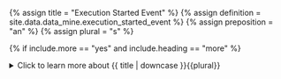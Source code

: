<!--------------------------------------------- TITLE AND DEFINITION starts -->

{% assign title = "Execution Started Event" %}
{% assign definition = site.data.data_mine.execution_started_event %}
{% assign preposition = "an" %}
{% assign plural = "s" %}

<!--------------------------------------------- TITLE AND DEFINITION ends -->

{% if include.more == "yes" and include.heading == "more" %}
<details class='detailsCollapsible'><summary class='nobr'>Click to learn more about {{ title | downcase }}{{plural}}
</summary>
{% endif %}

{% if include.heading != "" and include.heading != "more" %}
{{include.heading}} {{title}}
{% endif %}

{% if include.icon != "no" %} 

{% if include.table == "yes" and include.icon != "no" %}
<table class='definitionTable'><tr><td>
{% endif %}

<img src='images/icons/nodes/png{{include.icon}}/{{ title | downcase | replace: " ", "-" }}.png' />

{% if include.table == "yes" and include.icon != "no" %}
</td><td>
{% endif %}

{% endif %}

{% if include.definition == "bold" %}
<strong>{{ definition }}</strong>
{% else %}
{% if include.definition != "no" %}
{{ definition }}
{% endif %}
{% endif %}

{% if include.table == "yes" and include.icon != "no" %}
</td></tr></table>
{% endif %}

{% if include.more == "yes" and include.content == "more" and include.heading != "more" %}
<details class='detailsCollapsible'><summary class='nobr'>Click to learn more about {{ title | downcase }}{{plural}}
</summary>
{% endif %}

{% if include.content != "no" %}

<!--------------------------------------------- CONTENT starts -->

These references determine when a process is due for another run. By listening to the execution finished event of the process it depends on, it may wake up just in time to process the new batch of data the dependency has just delivered.

Bots form a sort of multi-branched execution sequence with an indeterminate number of dependencies. Every time the bot further down the tree of dependencies finishes a cycle, it triggers the execution of multiple bots listening to its execution finished event.

In the context of a trading process instance running a trading session on the network hierarchy, the execution started event may be used to force the trading process to run only after the last indicator bot dependency finishes its job. This guarantees that all dependencies are up to date and that the trading bot will evaluate the information corresponding to the same candles for all indicators used by the trading system.

Not setting up this event on a trading session may result in eventual data inconsistencies, as&mdash;in theory&mdash;the trading bot may run with some indicators up to date and some slightly delayed.

<!--------------------------------------------- CONTENT ends -->

{% endif %}

{% if include.more == "yes" and include.content != "more" and include.heading != "more" %}
<details class='detailsCollapsible'><summary class='nobr'>Click to learn more about {{ title | downcase }}{{plural}}
</summary>
{% endif %}

{% if include.adding != "" %}

{{include.adding}} Adding {{preposition}} {{title}} Node

<!--------------------------------------------- ADDING starts -->

To add an execution started event, select *Add Missing Items* on the process definition node menu. Items that may be missing are created along with the basic structure of nodes required to define them.

{% include tip.html content="Remember that an execution started event must establish a reference to the appropriate execution finished event." %}

<!--------------------------------------------- ADDING ends -->

{% endif %}

{% if include.configuring != "" %}

{{include.configuring}} Configuring the {{title}}

<!--------------------------------------------- CONFIGURING starts -->

XXXXXXXXXXXXXXXXXXXXXXXXXXXXXXXXXXXXXXXXXXXXXXXXXXXXXX

<!--------------------------------------------- CONFIGURING ends -->

{% endif %}

{% if include.starting != "" %}

{{include.starting}} Starting {{preposition}} {{title}}

<!--------------------------------------------- STARTING starts -->

XXXXXXXXXXXXXXXXXXXXXXXXXXXXXXXXXXXXXXXXXXXXXXXXXXXXXX

<!--------------------------------------------- STARTING ends -->

{% endif %}

{% if include.more == "yes" %}
</details>
{% endif %}